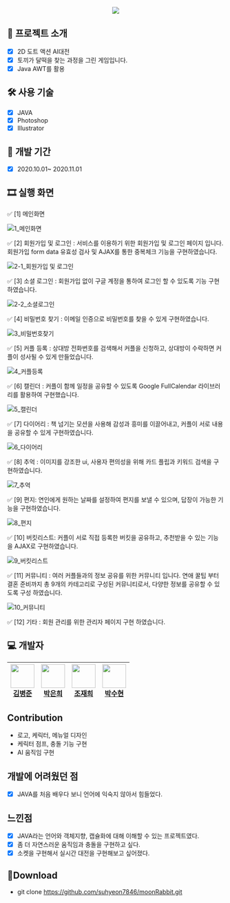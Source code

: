 <p align="center">
<img align="center" style="margin:0 auto;" src="https://user-images.githubusercontent.com/73815879/108181620-7f782c00-714b-11eb-8b67-719a2f53e95d.png"/>
</p>

## 📑 프로젝트 소개
  - [x] 2D 도트 액션 AI대전
  - [x] 토끼가 달떡을 찾는 과정을 그린 게임입니다.
  - [x] Java AWT를 활용

## 🛠 사용 기술
  - [x] JAVA
  - [x] Photoshop
  - [x] Illustrator

## 📅 개발 기간
  - [x] 2020.10.01~ 2020.11.01 


## 🎞 실행 화면

✅ [1] 메인화면 

![1_메인화면](https://user-images.githubusercontent.com/73815879/108182753-b3a01c80-714c-11eb-9fed-1625ec5c607c.png)

✅ [2] 회원가입 및 로그인 : 서비스를 이용하기 위한 회원가입 및 로그인 페이지 입니다. 회원가입 form data 유효성 검사 및 AJAX를 통한 중복체크 기능을 구현하였습니다.

![2-1_회원가입 및 로그인](https://user-images.githubusercontent.com/65852909/108053745-2b107600-7091-11eb-9dd1-63162b4e6ed5.gif)

✅ [3] 소셜 로그인 : 회원가입 없이 구글 계정을 통하여 로그인 할 수 있도록 기능 구현 하였습니다.

![2-2_소셜로그인](https://user-images.githubusercontent.com/65852909/108053819-424f6380-7091-11eb-9040-02673667e303.gif)

✅ [4] 비밀번호 찾기 : 이메일 인증으로 비밀번호를 찾을 수 있게 구현하였습니다.

![3_비밀번호찾기](https://user-images.githubusercontent.com/65852909/108053961-67dc6d00-7091-11eb-8852-084cc1abbdc5.gif)

✅ [5] 커플 등록 : 상대방 전화번호를 검색해서 커플을 신청하고, 상대방이 수락하면 커플이 성사될 수 있게 만들었습니다.

![4_커플등록](https://user-images.githubusercontent.com/65852909/108054022-7dea2d80-7091-11eb-95d0-24035f42c241.gif)

✅ [6] 캘린더 : 커플이 함께 일정을 공유할 수 있도록 Google FullCalendar 라이브러리를 활용하여 구현했습니다.

![5_캘린더](https://user-images.githubusercontent.com/65852909/108054137-9f4b1980-7091-11eb-8e6a-fc39bd2e0bb1.gif)

✅ [7] 다이어리 : 책 넘기는 모션을 사용해 감성과 흥미를 이끌어내고, 커플이 서로 내용을 공유할 수 있게 구현하였습니다.

![6_다이어리](https://user-images.githubusercontent.com/65852909/108054217-b984f780-7091-11eb-89fa-ea9e2054aca4.gif)

✅ [8] 추억 : 이미지를 강조한 ui,  사용자 편의성을 위해 카드 플립과 키워드 검색을 구현하였습니다.

![7_추억](https://user-images.githubusercontent.com/65852909/108054292-ce618b00-7091-11eb-82bd-de7e25c944fd.gif)

✅ [9] 편지: 연인에게 원하는 날짜를 설정하여 편지를 보낼 수 있으며, 답장이 가능한 기능을 구현하였습니다. 

![8_편지](https://user-images.githubusercontent.com/65852909/108054442-ff41c000-7091-11eb-9f0c-32fde8e60895.gif)

✅ [10] 버킷리스트: 커플이 서로 직접 등록한 버킷을 공유하고, 추천받을 수 있는 기능을 AJAX로 구현하였습니다.

![9_버킷리스트](https://user-images.githubusercontent.com/65852909/108054508-15e81700-7092-11eb-9b13-48e7c467ccd7.gif)

✅ [11] 커뮤니티 : 여러 커플들과의 정보 공유를 위한 커뮤니티 입니다. 연애 꿀팁 부터 결혼 준비까지 총 9개의 카테고리로 구성된 커뮤니티로서, 다양한 정보를 공유할 수 있도록 구성 하였습니다.

![10_커뮤니티](https://user-images.githubusercontent.com/65852909/108054602-37490300-7092-11eb-8183-2dc31f3061dc.gif)

✅ [12] 기타 : 회원 관리를 위한 관리자 페이지 구현 하였습니다.

## 💻 개발자

| <img src="https://avatars3.githubusercontent.com/u/65852909?s=400&u=8f18e9a8e35f4ea10e050c12d56c9c971e02eb4d&v=4" width="55" height="55"><br>[김병준](https://github.com/junjun-creator) | <img src="https://avatars.githubusercontent.com/u/73973115?s=400&v=4" width="55" height="55"><br>[박은희](https://github.com/parkeunhee7) | <img src="https://avatars1.githubusercontent.com/u/40957996?s=400&u=df7fd20ae5c0afb399738e9b00fb770bea02d4b3&v=4" width="55" height="55"><br>[조재희](https://github.com/cbw1030) | <img src="https://avatars3.githubusercontent.com/u/73815879?s=400&v=4" width="55" height="55"><br>[박수현](https://github.com/suhyeon7846) |
| --- | --- | --- | --- |

## Contribution
  - 로고, 케릭터, 메뉴얼 디자인
  - 케릭터 점프, 충돌 기능 구현
  - AI 움직임 구현
    
## 개발에 어려웠던 점
  - [x] JAVA를 처음 배우다 보니 언어에 익숙지 않아서 힘들었다. 

## 느낀점
  - [x] JAVA라는 언어와 객체지향, 캡슐화에 대해 이해할 수 있는 프로젝트였다.
  - [x] 좀 더 자연스러운 움직임과 충돌을 구현하고 싶다.
  - [x] 소켓을 구현해서 실시간 대전을 구현해보고 싶어졌다.

## 💼Download
  - git clone https://github.com/suhyeon7846/moonRabbit.git
  
